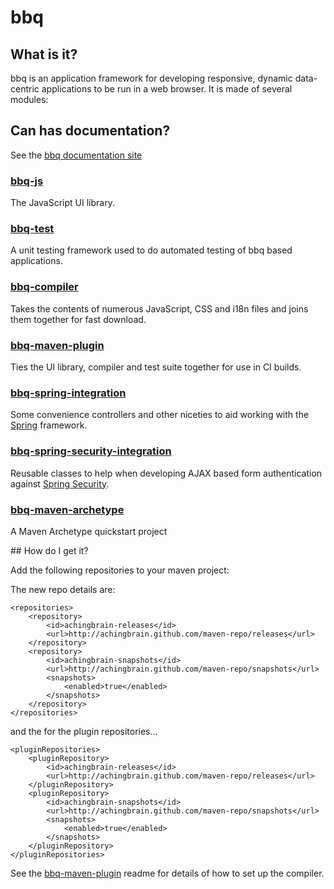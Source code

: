 # bbq

## What is it?

bbq is an application framework for developing responsive, dynamic data-centric applications to be run in a web browser.  It is made of several modules:

## Can has documentation?

See the [bbq documentation site](http://achingbrain.github.com/maven-repo/documentation/bbq/)

### [bbq-js](https://github.com/achingbrain/bbq/tree/master/bbq-js)

The JavaScript UI library.

### [bbq-test](https://github.com/achingbrain/bbq/tree/master/bbq-test)

A unit testing framework used to do automated testing of bbq based applications.

### [bbq-compiler](https://github.com/achingbrain/bbq/tree/master/bbq-compiler)

Takes the contents of numerous JavaScript, CSS and i18n files and joins them together for fast download.

### [bbq-maven-plugin](https://github.com/achingbrain/bbq/tree/master/bbq-maven-plugin)

Ties the UI library, compiler and test suite together for use in CI builds.

### [bbq-spring-integration](https://github.com/achingbrain/bbq/tree/master/bbq-spring-integration)

Some convenience controllers and other niceties to aid working with the [Spring](http://www.springsource.org/) framework. 

### [bbq-spring-security-integration](https://github.com/achingbrain/bbq/tree/master/bbq-spring-security-integration)

Reusable classes to help when developing AJAX based form authentication against [Spring Security](http://static.springsource.org/spring-security/site/).

### [bbq-maven-archetype](https://github.com/achingbrain/bbq/tree/master/bbq-maven-archetype)

A Maven Archetype quickstart project

## How do I get it?

Add the following repositories to your maven project:

The new repo details are:

	<repositories>
		<repository>
			<id>achingbrain-releases</id>
			<url>http://achingbrain.github.com/maven-repo/releases</url>
		</repository>
		<repository>
			<id>achingbrain-snapshots</id>
			<url>http://achingbrain.github.com/maven-repo/snapshots</url>
			<snapshots>
				<enabled>true</enabled>
			</snapshots>
		</repository>
	</repositories>

and the for the plugin repositories…

	<pluginRepositories>
		<pluginRepository>
			<id>achingbrain-releases</id>
			<url>http://achingbrain.github.com/maven-repo/releases</url>
		</pluginRepository>
		<pluginRepository>
			<id>achingbrain-snapshots</id>
			<url>http://achingbrain.github.com/maven-repo/snapshots</url>
			<snapshots>
				<enabled>true</enabled>
			</snapshots>
		</pluginRepository>
	</pluginRepositories>

See the [bbq-maven-plugin](https://github.com/achingbrain/bbq/tree/master/bbq-maven-plugin) readme for details of how to set up the compiler.